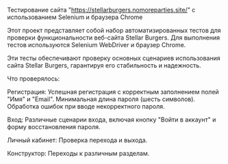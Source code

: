 Тестирование сайта "https://stellarburgers.nomoreparties.site/" с использованием Selenium и браузера Chrome

Этот проект представляет собой набор автоматизированных тестов для проверки функциональности веб-сайта Stellar Burgers. Для выполнения тестов используются Selenium WebDriver и браузер Chrome.

Эти тесты обеспечивают проверку основных сценариев использования сайта Stellar Burgers, гарантируя его стабильность и надежность.

Что проверялось:

Регистрация: Успешная регистрация с корректным заполнением полей "Имя" и "Email". Минимальная длина пароля (шесть символов). Обработка ошибок при вводе некорректного пароля.

Вход: Различные сценарии входа, включая кнопку "Войти в аккаунт" и форму восстановления пароля.

Личный кабинет: Проверка перехода и выхода.

Конструктор: Переходы к различным разделам.
